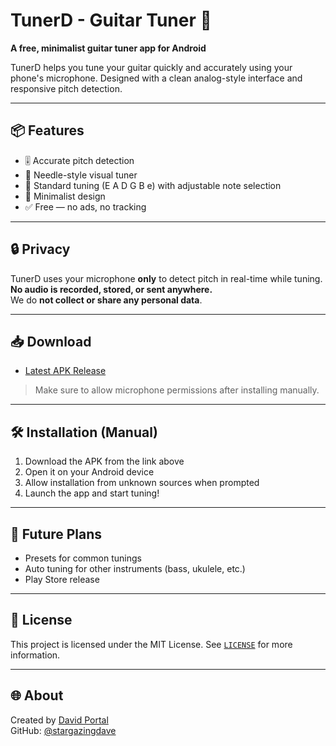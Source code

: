 # TunerD - Guitar Tuner 🎸
**A free, minimalist guitar tuner app for Android**

TunerD helps you tune your guitar quickly and accurately using your phone's microphone. Designed with a clean analog-style interface and responsive pitch detection.

---

## 📦 Features

- 🎚️ Accurate pitch detection
- 🎯 Needle-style visual tuner
- 🔔 Standard tuning (E A D G B e) with adjustable note selection
- 🎨 Minimalist design
- ✅ Free — no ads, no tracking

---

## 🔒 Privacy

TunerD uses your microphone **only** to detect pitch in real-time while tuning.  
**No audio is recorded, stored, or sent anywhere.**  
We do **not collect or share any personal data**.

---

## 📥 Download

- [Latest APK Release](https://davidportal.dev/downloads/tunerd-v1.0-release.apk)

> Make sure to allow microphone permissions after installing manually.

---

## 🛠️ Installation (Manual)

1. Download the APK from the link above
2. Open it on your Android device
3. Allow installation from unknown sources when prompted
4. Launch the app and start tuning!

---

## 📡 Future Plans

- Presets for common tunings
- Auto tuning for other instruments (bass, ukulele, etc.)
- Play Store release

---

## 💼 License

This project is licensed under the MIT License. See [`LICENSE`](LICENSE) for more information.

---

## 🌐 About

Created by [David Portal](https://davidportal.dev)  
GitHub: [@stargazingdave](https://github.com/stargazingdave)
